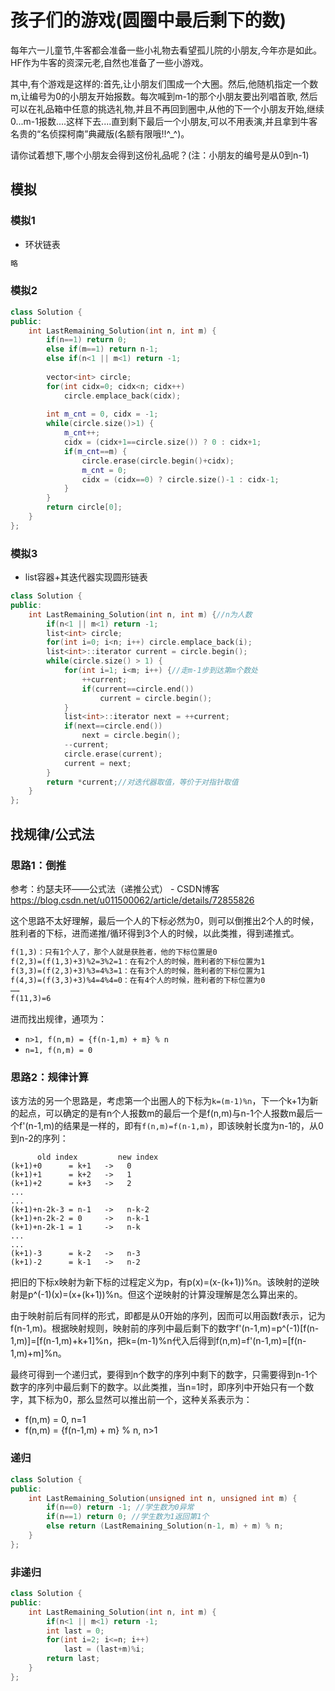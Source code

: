 # 孩子们的游戏(圆圈中最后剩下的数)

每年六一儿童节,牛客都会准备一些小礼物去看望孤儿院的小朋友,今年亦是如此。HF作为牛客的资深元老,自然也准备了一些小游戏。

其中,有个游戏是这样的:首先,让小朋友们围成一个大圈。然后,他随机指定一个数m,让编号为0的小朋友开始报数。每次喊到m-1的那个小朋友要出列唱首歌,
然后可以在礼品箱中任意的挑选礼物,并且不再回到圈中,从他的下一个小朋友开始,继续0...m-1报数....这样下去....直到剩下最后一个小朋友,可以不用表演,并且拿到牛客名贵的“名侦探柯南”典藏版(名额有限哦!!^_^)。

请你试着想下,哪个小朋友会得到这份礼品呢？(注：小朋友的编号是从0到n-1)

## 模拟

### 模拟1

- 环状链表

```cpp
略
```

### 模拟2

```cpp
class Solution {
public:
    int LastRemaining_Solution(int n, int m) {
        if(n==1) return 0;
        else if(m==1) return n-1;
        else if(n<1 || m<1) return -1;
        
        vector<int> circle;
        for(int cidx=0; cidx<n; cidx++)
            circle.emplace_back(cidx);
        
        int m_cnt = 0, cidx = -1;
        while(circle.size()>1) {
            m_cnt++;
            cidx = (cidx+1==circle.size()) ? 0 : cidx+1;
            if(m_cnt==m) {
                circle.erase(circle.begin()+cidx);
                m_cnt = 0;
                cidx = (cidx==0) ? circle.size()-1 : cidx-1;
            }
        }
        return circle[0];
    }
};
```

### 模拟3

- list容器+其迭代器实现圆形链表

```cpp
class Solution {
public:
    int LastRemaining_Solution(int n, int m) {//n为人数
        if(n<1 || m<1) return -1;
        list<int> circle;
        for(int i=0; i<n; i++) circle.emplace_back(i);
        list<int>::iterator current = circle.begin();
        while(circle.size() > 1) {
            for(int i=1; i<m; i++) {//走m-1步到达第m个数处 
                ++current;
                if(current==circle.end())
                    current = circle.begin();
            }
            list<int>::iterator next = ++current;
            if(next==circle.end())
                next = circle.begin();
            --current;
            circle.erase(current);
            current = next;
        }
        return *current;//对迭代器取值，等价于对指针取值
    }
};
```

## 找规律/公式法

### 思路1：倒推

参考：约瑟夫环——公式法（递推公式） - CSDN博客  
https://blog.csdn.net/u011500062/article/details/72855826

这个思路不太好理解，最后一个人的下标必然为0，则可以倒推出2个人的时候，胜利者的下标，进而递推/循环得到3个人的时候，以此类推，得到递推式。

```markdown
f(1,3)：只有1个人了，那个人就是获胜者，他的下标位置是0
f(2,3)=(f(1,3)+3)%2=3%2=1：在有2个人的时候，胜利者的下标位置为1
f(3,3)=(f(2,3)+3)%3=4%3=1：在有3个人的时候，胜利者的下标位置为1
f(4,3)=(f(3,3)+3)%4=4%4=0：在有4个人的时候，胜利者的下标位置为0
……
f(11,3)=6
```

进而找出规律，通项为：  
- `n>1, f(n,m) = {f(n-1,m) + m} % n`  
- `n=1, f(n,m) = 0`  

### 思路2：规律计算

该方法的另一个思路是，考虑第一个出圈人的下标为`k=(m-1)%n`，下一个k+1为新的起点，可以确定的是有n个人报数m的最后一个是f(n,m)与n-1个人报数m最后一个f'(n-1,m)的结果是一样的，即有`f(n,m)=f(n-1,m)`，即该映射长度为n-1的，从0到n-2的序列：
```shell
      old index         new index
(k+1)+0      = k+1   ->   0
(k+1)+1      = k+2   ->   1
(k+1)+2      = k+3   ->   2
...
...
(k+1)+n-2k-3 = n-1   ->   n-k-2
(k+1)+n-2k-2 = 0     ->   n-k-1
(k+1)+n-2k-1 = 1     ->   n-k
...
...
(k+1)-3      = k-2   ->   n-3
(k+1)-2      = k-1   ->   n-2
```
把旧的下标x映射为新下标的过程定义为p，有p(x)=(x-(k+1))%n。该映射的逆映射是p^(-1)(x)=(x+(k+1))%n。但这个逆映射的计算没理解是怎么算出来的。

由于映射前后有同样的形式，即都是从0开始的序列，因而可以用函数f表示，记为f(n-1,m)。根据映射规则，映射前的序列中最后剩下的数字f'(n-1,m)=p^(-1)[f(n-1,m)]=[f(n-1,m)+k+1]%n，把k=(m-1)%n代入后得到f(n,m)=f'(n-1,m)=[f(n-1,m)+m]%n。

最终可得到一个递归式，要得到n个数字的序列中剩下的数字，只需要得到n-1个数字的序列中最后剩下的数字。以此类推，当n=1时，即序列中开始只有一个数字，其下标为0，那么显然可以推出前一个，这种关系表示为：

- f(n,m) = 0, n=1  
- f(n,m) = {f(n-1,m) + m} % n, n>1  

### 递归

```cpp
class Solution {
public:
    int LastRemaining_Solution(unsigned int n, unsigned int m) {
        if(n==0) return -1; //学生数为0异常
        if(n==1) return 0; //学生数为1返回第1个
        else return (LastRemaining_Solution(n-1, m) + m) % n;
    }
};
```

### 非递归

```cpp
class Solution {
public:
    int LastRemaining_Solution(int n, int m) {
        if(n<1 || m<1) return -1;
        int last = 0;
        for(int i=2; i<=n; i++)
            last = (last+m)%i;
        return last;
    }
};
```
